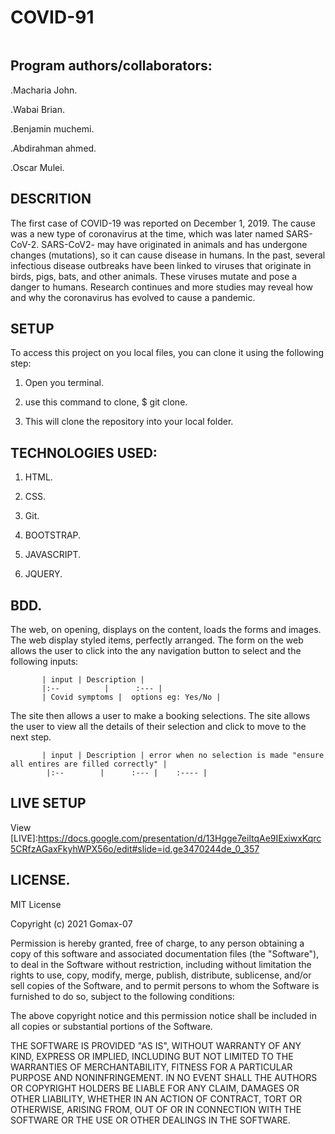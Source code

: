 # COVID-91

<img src="https://cdn.dribbble.com/users/156689/screenshots/11066246/media/ddaed588da02e8881954b3a962a48e19.jpg?compress=1&resize=1200x900" alt="">

## Program authors/collaborators:

.Macharia John.

.Wabai Brian.

.Benjamin muchemi.

.Abdirahman ahmed.

.Oscar Mulei.

## DESCRITION

The first case of COVID-19 was reported on December 1, 2019. The cause was a new type of coronavirus at the time, which was later named SARS-CoV-2. SARS-CoV2- may have originated in animals and has undergone changes (mutations), so it can cause disease in humans. In the past, several infectious disease outbreaks have been linked to viruses that originate in birds, pigs, bats, and other animals. These viruses mutate and pose a danger to humans. Research continues and more studies may reveal how and why the coronavirus has evolved to cause a pandemic.

## SETUP

To access this project  on you local files, you can clone it using the following step:

1. Open you terminal.

2. use this command to clone, $ git clone.

3. This will clone the repository  into your local folder.

## TECHNOLOGIES USED:

1. HTML.

2. CSS.

3. Git.

4. BOOTSTRAP.

5. JAVASCRIPT.

6. JQUERY.

## BDD.

The web, on opening, displays on the content, loads the forms and images.  The web display styled items, perfectly arranged.
The form on the web allows the user to click into the any navigation button to select and the following inputs:


           | input | Description |
           |:--          |      :--- |
           | Covid symptoms |  options eg: Yes/No |
           
           
 The site then allows a user to make a booking selections.
 The site allows the user to view all the details of their selection and click to move to the next step.
 
 
           | input | Description | error when no selection is made "ensure all entires are filled correctly" |
            |:--        |      :--- |    :---- |
            
            
## LIVE SETUP

View [LIVE]:https://docs.google.com/presentation/d/13Hgge7eiltqAe9IExiwxKqrc5CRfzAGaxFkyhWPX56o/edit#slide=id.ge3470244de_0_357

## LICENSE.

MIT License

Copyright (c) 2021 Gomax-07

Permission is hereby granted, free of charge, to any person obtaining a copy of this software and associated documentation files (the "Software"), to deal in the Software without restriction, including without limitation the rights to use, copy, modify, merge, publish, distribute, sublicense, and/or sell copies of the Software, and to permit persons to whom the Software is furnished to do so, subject to the following conditions:

The above copyright notice and this permission notice shall be included in all copies or substantial portions of the Software.

THE SOFTWARE IS PROVIDED "AS IS", WITHOUT WARRANTY OF ANY KIND, EXPRESS OR IMPLIED, INCLUDING BUT NOT LIMITED TO THE WARRANTIES OF MERCHANTABILITY, FITNESS FOR A PARTICULAR PURPOSE AND NONINFRINGEMENT. IN NO EVENT SHALL THE AUTHORS OR COPYRIGHT HOLDERS BE LIABLE FOR ANY CLAIM, DAMAGES OR OTHER LIABILITY, WHETHER IN AN ACTION OF CONTRACT, TORT OR OTHERWISE, ARISING FROM, OUT OF OR IN CONNECTION WITH THE SOFTWARE OR THE USE OR OTHER DEALINGS IN THE SOFTWARE.

